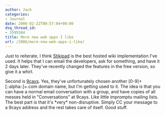 ```yaml
---
author: Jack
categories:
- Journal
date: 2006-02-22T00:57:04+00:00
dsq_thread_id:
- 3595584
title: More new web apps I like
url: /2006/more-new-web-apps-i-like/
---
```


Just to reiterate, I think [Stikipad](<http://www.stikipad.com>) is the best hosted wiki implementation I've used. It helps that I can email the developers, ask for something, and have it 2 days later. They've recently changed the features in the free version, so give it a whirl. 

Second is [9cays](<http://9cays.com/>). Yes, they've unfortunately chosen another [0-9]+[::alpha::]+.com domain name, but I'm getting used to it. The idea is that you can have a normal email conversation with a group, and have copies of all messes held in "Conversations" at 9cays. Like little impromptu mailing lists. The best part is that it's \*very\* non-disruptive. Simply CC your message to a 9cays address and the rest takes care of itself. Good stuff.